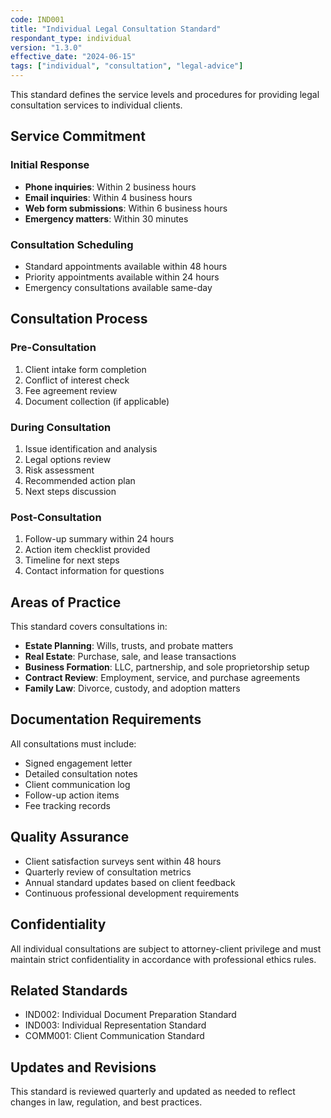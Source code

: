 ```yaml
---
code: IND001
title: "Individual Legal Consultation Standard"
respondant_type: individual
version: "1.3.0"
effective_date: "2024-06-15"
tags: ["individual", "consultation", "legal-advice"]
---
```


This standard defines the service levels and procedures for providing legal consultation services to individual clients.

## Service Commitment

### Initial Response

- **Phone inquiries**: Within 2 business hours
- **Email inquiries**: Within 4 business hours
- **Web form submissions**: Within 6 business hours
- **Emergency matters**: Within 30 minutes

### Consultation Scheduling

- Standard appointments available within 48 hours
- Priority appointments available within 24 hours
- Emergency consultations available same-day

## Consultation Process

### Pre-Consultation

1. Client intake form completion
2. Conflict of interest check
3. Fee agreement review
4. Document collection (if applicable)

### During Consultation

1. Issue identification and analysis
2. Legal options review
3. Risk assessment
4. Recommended action plan
5. Next steps discussion

### Post-Consultation

1. Follow-up summary within 24 hours
2. Action item checklist provided
3. Timeline for next steps
4. Contact information for questions

## Areas of Practice

This standard covers consultations in:

- **Estate Planning**: Wills, trusts, and probate matters
- **Real Estate**: Purchase, sale, and lease transactions
- **Business Formation**: LLC, partnership, and sole proprietorship setup
- **Contract Review**: Employment, service, and purchase agreements
- **Family Law**: Divorce, custody, and adoption matters

## Documentation Requirements

All consultations must include:
- Signed engagement letter
- Detailed consultation notes
- Client communication log
- Follow-up action items
- Fee tracking records

## Quality Assurance

- Client satisfaction surveys sent within 48 hours
- Quarterly review of consultation metrics
- Annual standard updates based on client feedback
- Continuous professional development requirements


## Confidentiality

All individual consultations are subject to attorney-client privilege and must maintain strict confidentiality in
accordance with professional ethics rules.

## Related Standards

- IND002: Individual Document Preparation Standard
- IND003: Individual Representation Standard
- COMM001: Client Communication Standard

## Updates and Revisions

This standard is reviewed quarterly and updated as needed to reflect changes in law, regulation, and best practices.
